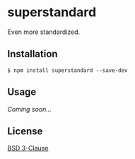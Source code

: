 # superstandard

Even more standardized.

## Installation

    $ npm install superstandard --save-dev

## Usage

*Coming soon...*

## License

[BSD 3-Clause](https://github.com/usepavlov/superstandard/blob/master/LICENSE)
